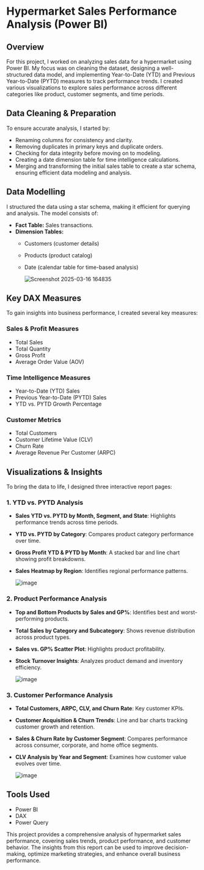 # Hypermarket Sales Performance Analysis (Power BI)

## Overview
For this project, I worked on analyzing sales data for a hypermarket using Power BI. My focus was on cleaning the dataset, designing a well-structured data model, and implementing Year-to-Date (YTD) and Previous Year-to-Date (PYTD) measures to track performance trends. I created various visualizations to explore sales performance across different categories like product, customer segments, and time periods.

## Data Cleaning & Preparation
To ensure accurate analysis, I started by:
- Renaming columns for consistency and clarity.
- Removing duplicates in primary keys and duplicate orders.
- Checking for data integrity before moving on to modeling.
- Creating a date dimension table for time intelligence calculations.
- Merging and transforming the initial sales table to create a star schema, ensuring efficient data modeling and analysis.

## Data Modelling
I structured the data using a star schema, making it efficient for querying and analysis. The model consists of:
- **Fact Table:** Sales transactions.
- **Dimension Tables:**
  - Customers (customer details)
  - Products (product catalog)
  - Date (calendar table for time-based analysis)
 
    ![Screenshot 2025-03-16 164835](https://github.com/user-attachments/assets/11fc11d1-d21e-4d53-9a61-7439de146bf8)


## Key DAX Measures
To gain insights into business performance, I created several key measures:

### Sales & Profit Measures
- Total Sales
- Total Quantity
- Gross Profit
- Average Order Value (AOV)

### Time Intelligence Measures
- Year-to-Date (YTD) Sales
- Previous Year-to-Date (PYTD) Sales
- YTD vs. PYTD Growth Percentage

### Customer Metrics
- Total Customers
- Customer Lifetime Value (CLV)
- Churn Rate
- Average Revenue Per Customer (ARPC)

## Visualizations & Insights
To bring the data to life, I designed three interactive report pages:

### 1. YTD vs. PYTD Analysis
- **Sales YTD vs. PYTD by Month, Segment, and State**: Highlights performance trends across time periods.
- **YTD vs. PYTD by Category**: Compares product category performance over time.
- **Gross Profit YTD & PYTD by Month**: A stacked bar and line chart showing profit breakdowns.
- **Sales Heatmap by Region**: Identifies regional performance patterns.
  
  ![image](https://github.com/user-attachments/assets/0bdcf76c-5b2b-4676-b747-30a63d5c4d52)


### 2. Product Performance Analysis
- **Top and Bottom Products by Sales and GP%**: Identifies best and worst-performing products.
- **Total Sales by Category and Subcategory**: Shows revenue distribution across product types.
- **Sales vs. GP% Scatter Plot**: Highlights product profitability.
- **Stock Turnover Insights**: Analyzes product demand and inventory efficiency.
  
  ![image](https://github.com/user-attachments/assets/101b2097-c12a-4b13-8047-a2f0ace8d807)


### 3. Customer Performance Analysis
- **Total Customers, ARPC, CLV, and Churn Rate**: Key customer KPIs.
- **Customer Acquisition & Churn Trends**: Line and bar charts tracking customer growth and retention.
- **Sales & Churn Rate by Customer Segment**: Compares performance across consumer, corporate, and home office segments.
- **CLV Analysis by Year and Segment**: Examines how customer value evolves over time.
  
  ![image](https://github.com/user-attachments/assets/5874bf88-1397-4d3b-809e-d06efd88a078)


## Tools Used
- Power BI
- DAX
- Power Query


This project provides a comprehensive analysis of hypermarket sales performance, covering sales trends, product performance, and customer behavior. The insights from this report can be used to improve decision-making, optimize marketing strategies, and enhance overall business performance.
